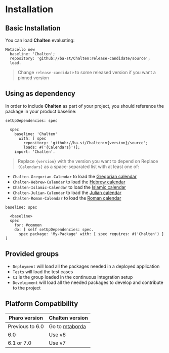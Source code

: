 # Installation

## Basic Installation

You can load **Chalten** evaluating:

```smalltalk
Metacello new
  baseline: 'Chalten';
  repository: 'github://ba-st/Chalten:release-candidate/source';
  load.
```

> Change `release-candidate` to some released version if you want a pinned version

## Using as dependency

In order to include **Chalten** as part of your project, you should reference
the package in your product baseline:

```smalltalk
setUpDependencies: spec

  spec
    baseline: 'Chalten'
      with: [ spec
        repository: 'github://ba-st/Chalten:v{version}/source';
        loads: #('{Calendars}')];
    import: 'Chalten'.
```

> Replace `{version}` with the version you want to depend on
> Replace `{Calendars}` as a space-separated list with at least one of:

- `Chalten-Gregorian-Calendar` to load the [Gregorian calendar](https://en.wikipedia.org/wiki/Gregorian_calendar)
- `Chalten-Hebrew-Calendar` to load the [Hebrew calendar](https://en.wikipedia.org/wiki/Hebrew_calendar)
- `Chalten-Islamic-Calendar` to load the [Islamic calendar](https://en.wikipedia.org/wiki/Islamic_calendar)
- `Chalten-Julian-Calendar` to load the [Julian calendar](https://en.wikipedia.org/wiki/Julian_calendar)
- `Chalten-Roman-Calendar` to load the [Roman calendar](https://en.wikipedia.org/wiki/Roman_calendar)

```smalltalk
baseline: spec

  <baseline>
  spec
    for: #common
    do: [ self setUpDependencies: spec.
      spec package: 'My-Package' with: [ spec requires: #('Chalten') ] ]
```

## Provided groups

- `Deployment` will load all the packages needed in a deployed application
- `Tests` will load the test cases
- `CI` is the group loaded in the continuous integration setup
- `Development` will load all the needed packages to develop and contribute to
  the project

## Platform Compatibility

| Pharo version | Chalten version |
| ----------- | ------------- |
| Previous to 6.0 | Go to [mtaborda](https://github.com/mtaborda/chalten) |
| 6.0 | Use v6 |
| 6.1 or 7.0 | Use v7 |
